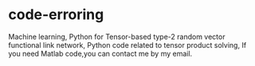 # code-erroring
Machine learning,
Python for Tensor-based type-2 random vector functional link network,
Python code related to tensor product solving,
If you need Matlab code,you can contact me by my email.
